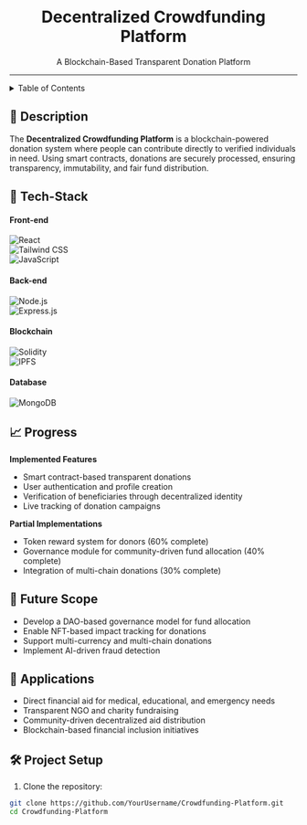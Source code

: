 <h1 align="center">
  <a href="#">
  </a>
  <br>
  Decentralized Crowdfunding Platform
</h1>

<div align="center">
  A Blockchain-Based Transparent Donation Platform
</div>
<hr>

<details>
<summary>Table of Contents</summary>

- [Description](#description)
- [Tech Stack](#tech-stack)
- [Progress](#progress)
- [Future Scope](#future-scope)
- [Applications](#applications)
- [Project Setup](#project-setup)
- [Usage](#usage)
- [Team Members](#team-members)

</details>

## 📝 Description
The **Decentralized Crowdfunding Platform** is a blockchain-powered donation system where people can contribute directly to verified individuals in need. Using smart contracts, donations are securely processed, ensuring transparency, immutability, and fair fund distribution.

## 🤖 Tech-Stack

#### Front-end
![React](https://img.shields.io/badge/React-20232A?style=for-the-badge&logo=react&logoColor=61DAFB)  
![Tailwind CSS](https://img.shields.io/badge/Tailwind_CSS-38B2AC?style=for-the-badge&logo=tailwind-css&logoColor=white)  
![JavaScript](https://img.shields.io/badge/JavaScript-F7DF1E?style=for-the-badge&logo=javascript&logoColor=black)  

#### Back-end
![Node.js](https://img.shields.io/badge/Node.js-43853D?style=for-the-badge&logo=node.js&logoColor=white)  
![Express.js](https://img.shields.io/badge/Express.js-404D59?style=for-the-badge)  

#### Blockchain
![Solidity](https://img.shields.io/badge/Solidity-363636?style=for-the-badge&logo=solidity&logoColor=white)  
![IPFS](https://img.shields.io/badge/IPFS-65C2CB?style=for-the-badge&logo=ipfs&logoColor=white)  

#### Database
![MongoDB](https://img.shields.io/badge/MongoDB-4EA94B?style=for-the-badge&logo=mongodb&logoColor=white)  

## 📈 Progress
**Implemented Features**
- Smart contract-based transparent donations
- User authentication and profile creation
- Verification of beneficiaries through decentralized identity
- Live tracking of donation campaigns

**Partial Implementations**
- Token reward system for donors (60% complete)
- Governance module for community-driven fund allocation (40% complete)
- Integration of multi-chain donations (30% complete)

## 🔮 Future Scope
- Develop a DAO-based governance model for fund allocation
- Enable NFT-based impact tracking for donations
- Support multi-currency and multi-chain donations
- Implement AI-driven fraud detection

## 💸 Applications
- Direct financial aid for medical, educational, and emergency needs
- Transparent NGO and charity fundraising
- Community-driven decentralized aid distribution
- Blockchain-based financial inclusion initiatives

## 🛠 Project Setup
1. Clone the repository:
```bash
git clone https://github.com/YourUsername/Crowdfunding-Platform.git
cd Crowdfunding-Platform